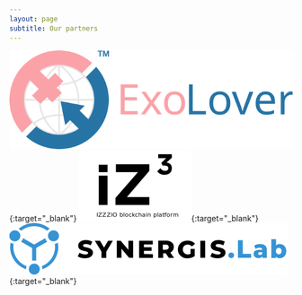 ```yaml
---
layout: page
subtitle: Our partners
---
```


[![ExoLover](/img/exologo.svg)](https://exolover.io/){:target="_blank"}
[![IZZZIO](/img/izzz_note_200.png)](http://izzz.io/){:target="_blank"}
[![Synergis](/img/synergislogo.svg)](http://itsynergis.ru/){:target="_blank"}


